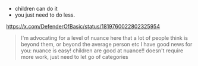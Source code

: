 ---
---

- children can do it
- you just need to do less. 

https://x.com/DefenderOfBasic/status/1819760022802325954

> I'm advocating for a level of nuance here that a lot of people think is beyond them, or beyond the average person etc I have good news for you: nuance is easy! children are good at nuance!! doesn't require more work, just need to let go of categories